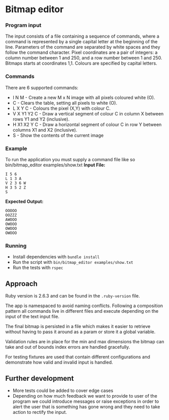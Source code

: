 # Bitmap editor

### Program input
The input consists of a file containing a sequence of commands, where a command is represented by a single capital letter at the beginning of the line. Parameters of the command are separated by white spaces and they follow the command character.
Pixel coordinates are a pair of integers: a column number between 1 and 250, and a row number between 1 and 250. Bitmaps starts at coordinates 1,1. Colours are specified by capital letters.

### Commands
There are 6 supported commands:
* I N M - Create a new M x N image with all pixels coloured white (O).
* C - Clears the table, setting all pixels to white (O).
* L X Y C - Colours the pixel (X,Y) with colour C.
* V X Y1 Y2 C - Draw a vertical segment of colour C in column X between rows Y1 and Y2 (inclusive).
* H X1 X2 Y C - Draw a horizontal segment of colour C in row Y between columns X1 and X2 (inclusive).
* S - Show the contents of the current image
### Example
To run the application you must supply a command file like so bin/bitmap_editor examples/show.txt
**Input File:**
```
I 5 6
L 1 3 A
V 2 3 6 W
H 3 5 2 Z
S
```
**Expected Output:**
```
OOOOO
OOZZZ
AWOOO
OWOOO
OWOOO
OWOOO
```
### Running
* Install dependencies with `bundle install`
* Run the script with `bin/bitmap_editor examples/show.txt`
* Run the tests with `rspec`

## Approach
Ruby version is 2.6.3 and can be found in the `.ruby-version` file.

The app is namespaced to avoid naming conflicts. Following a composition pattern all commands live in different files and execute depending on the input of the text input file.

The final bitmap is persisted in a file which makes it easier to retrieve without having to pass it around as a param or store it a global variable.

Validation rules are in place for the min and max dimensions the bitmap can take and out of bounds index errors are handled gracefully. 
 
For testing fixtures are used that contain different configurations and demonstrate how valid and invalid input is handled. 

## Further development
* More tests could be added to cover edge cases
* Depending on how much feedback we want to provide to user of the program we could introduce messages or raise exceptions in order to
   alert the user that is something has gone wrong and they need to take action to rectify the input. 
